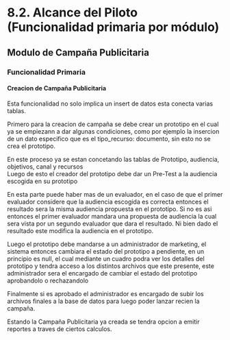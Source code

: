 # 8.2. Alcance del Piloto (Funcionalidad primaria por módulo)

## Modulo de Campaña Publicitaria
### Funcionalidad Primaria 
#### Creacion de Campaña Publicitaria 
Esta funcionalidad no solo implica un insert de datos esta conecta varias tablas. <br>

Primero para la creacion de campaña se debe crear un prototipo en el cual ya se empiezann a dar algunas condiciones, como por ejemplo la insercion de un dato especifico que es el tipo_recurso: documento, sin esto no se crea el prototipo. <br>

En este proceso ya se estan concetando las tablas de Prototipo, audiencia, objetivos, canal y recursos <br>
Luego de esto el creador del prototipo debe dar un Pre-Test a la audiencia escogida en su prototipo <br>

En esta parte puede haber mas de un evaluador, en el caso de que el primer evaluador considere que la audiencia escogida es correcta entonces el resultado sera la misma audiencia propuesta en el prototipo. Si no es asi entonces el primer evaluador mandara una propuesta de audiencia la cual sera vista por un segundo evaluador que dara el resultado. Ni bien dado el resultado este modifica la audiencia en el prototipo. <br>

Luego el prototipo debe mandarse a un administrador de marketing, el sistema entonces cambiara el estado del prototipo a pendiente, en un principio es null, el cual mediante un cuadro podra ver los detalles del prototipo y tendra acceso a los distintos archivos que este presente, este administrador sera el encargado de cambiar el estado del prototipo aprobandolo o rechazandolo <br>

Finalmente si es aprobado el administrador es encargado de subir los archivos finales a la base de datos para luego poder lanzar recien la campaña. <br>

Estando la Campaña Publicitaria ya creada se tendra opcion a emitir reportes a traves de ciertos calculos.
